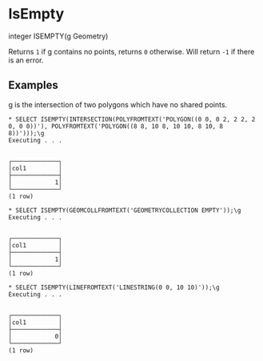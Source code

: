 # IsEmpty #

integer ISEMPTY(g Geometry)

Returns `1` if g contains no points, returns `0` otherwise. Will return `-1` if there is an error.

## Examples ##

g is the intersection of two polygons which have no shared points.

    * SELECT ISEMPTY(INTERSECTION(POLYFROMTEXT('POLYGON((0 0, 0 2, 2 2, 2 0, 0 0))'), POLYFROMTEXT('POLYGON((8 8, 10 8, 10 10, 8 10, 8 8))')));\g
    Executing . . .


    ┌─────────────┐
    │col1         │
    ├─────────────┤
    │            1│
    └─────────────┘
    (1 row)

    * SELECT ISEMPTY(GEOMCOLLFROMTEXT('GEOMETRYCOLLECTION EMPTY'));\g
    Executing . . .


    ┌─────────────┐
    │col1         │
    ├─────────────┤
    │            1│
    └─────────────┘
    (1 row)

    * SELECT ISEMPTY(LINEFROMTEXT('LINESTRING(0 0, 10 10)'));\g      
    Executing . . .


    ┌─────────────┐
    │col1         │
    ├─────────────┤
    │            0│
    └─────────────┘
    (1 row)

